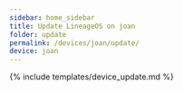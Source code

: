 ```yaml
---
sidebar: home_sidebar
title: Update LineageOS on joan
folder: update
permalink: /devices/joan/update/
device: joan
---
```

{% include templates/device_update.md %}
